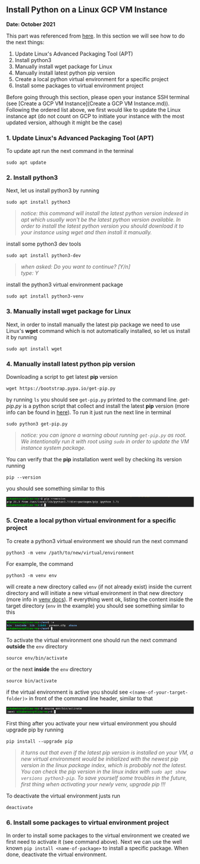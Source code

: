 
## Install Python on a Linux GCP VM Instance
**Date: October 2021**

This part was referenced from [here](https://cloud.google.com/python/docs/setup#linux). In this section we will see how to do the next things:
  
1. Update Linux's Advanced Packaging Tool (APT)
2. Install python3
3. Manually install wget package for Linux
4. Manually install latest python pip version  
5. Create a local python virtual environment for a specific project 
6. Install some packages to virtual environment project

Before going through this section, please open your instance SSH terminal (see [Create a GCP VM Instance](Create a GCP VM Instance.md)). Following the ordered list above, we first would like to update the Linux instance apt (do not count on GCP to initiate your instance with the most updated version, although it might be the case)

### 1. Update Linux's Advanced Packaging Tool (APT)
To update apt run the next command in the terminal

```
sudo apt update
```

### 2. Install python3
Next, let us install python3 by running

```
sudo apt install python3
```

>_notice: this command will install the latest python version indexed in apt which usually won't be the latest python version available. In order to install the latest python version you should download it to your instance using wget and then install it manually._ 

install some python3 dev tools

```
sudo apt install python3-dev
```

>_when asked: Do you want to continue? [Y/n]  
>type: Y_

install the python3 virtual environment package

```
sudo apt install python3-venv
```

### 3. Manually install wget package for Linux
Next, in order to install manually the latest pip package we need to use Linux's **wget** command which is not automatically installed, so let us install it by running

```
sudo apt install wget
```

### 4. Manually install latest python pip version 
Downloading a script to get latest **pip** version

```
wget https://bootstrap.pypa.io/get-pip.py
```

by running ```ls``` you should see ```get-pip.py``` printed to the command line. _get-pip.py_ is a python script that collect and install the latest **pip** version (more info can be found in [here](https://github.com/pypa/get-pip)). To run it just run the next line in terminal

```
sudo python3 get-pip.py
```
>_notice: you can ignore a warning about running ```get-pip.py``` as root. We intentionally run it with root using ```sudo``` in order to update the VM instance system package._

You can verify that the **pip** installation went well by checking its version running

```
pip --version
```

you should see something similar to this

![](../Assets/GCP_pip_install.png)

### 5. Create a local python virtual environment for a specific project

To create a python3 virtual environment we should run the next command 

```
python3 -m venv /path/to/new/virtual/environment
```

For example, the command
```
python3 -m venv env
```
will create a new directory called ```env``` (if not already exist) inside the current directory and will initiate a new virtual environment in that new directory (more info in [venv docs](https://docs.python.org/3/library/venv.html)). If everything went ok, listing the content inside the target directory (```env``` in the example) you should see something similar to this

![](../Assets/GCP_env_listing.png)

To activate the virtual environment one should run the next command **outside** the ```env``` directory

```
source env/bin/activate
```

or the next **inside** the ```env``` directory 

```
source bin/activate
```

if the virtual environment is active you should see ```<(name-of-your-target-folder)>``` in front of the command line header, similar to that

![](../Assets/GCP_venv_activate.png)

First thing after you activate your new virtual environment you should upgrade pip by running

```
pip install --upgrade pip
```
>_it turns out that even if the latest pip version is installed on your VM, a new virtual environment would be initialized with the newest pip version in the linux package index, which is probably not the latest. You can check the pip version in the linux index with ```sudo apt show versions python3-pip```. To save yourself some troubles in the future, first thing when activating your newly venv, upgrade pip !!!_


To deactivate the virtual environment justs run

```
deactivate
```

### 6. Install some packages to virtual environment project

In order to install some packages to the virtual environment we created we first need to activate it (see command above). Next we can use the well known ```pip install <name-of-package>``` to install a specific package. When done, deactivate the virtual environment.



